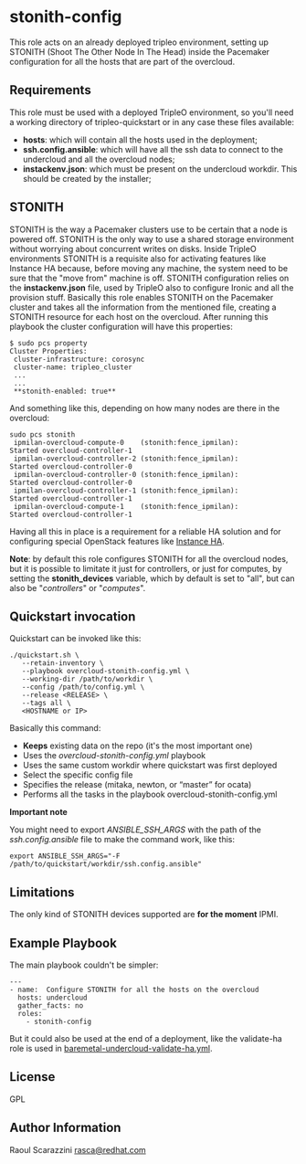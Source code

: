 stonith-config
==============

This role acts on an already deployed tripleo environment, setting up STONITH
(Shoot The Other Node In The Head) inside the Pacemaker configuration for all
the hosts that are part of the overcloud.

Requirements
------------

This role must be used with a deployed TripleO environment, so you'll need a
working directory of tripleo-quickstart or in any case these files available:

- **hosts**: which will contain all the hosts used in the deployment;
- **ssh.config.ansible**: which will have all the ssh data to connect to the
undercloud and all the overcloud nodes;
- **instackenv.json**: which must be present on the undercloud workdir. This
should be created by the installer;

STONITH
-------

STONITH is the way a Pacemaker clusters use to be certain that a node is powered
off. STONITH is the only way to use a shared storage environment without
worrying about concurrent writes on disks. Inside TripleO environments STONITH
is a requisite also for activating features like Instance HA because, before
moving any machine, the system need to be sure that the "move from" machine is
off.
STONITH configuration relies on the **instackenv.json** file, used by TripleO
also to configure Ironic and all the provision stuff.
Basically this role enables STONITH on the Pacemaker cluster and takes all the
information from the mentioned file, creating a STONITH resource for each host
on the overcloud.
After running this playbook the cluster configuration will have this properties:

    $ sudo pcs property
    Cluster Properties:
     cluster-infrastructure: corosync
     cluster-name: tripleo_cluster
     ...
     ...
     **stonith-enabled: true**

And something like this, depending on how many nodes are there in the overcloud:

    sudo pcs stonith
     ipmilan-overcloud-compute-0    (stonith:fence_ipmilan):        Started overcloud-controller-1
     ipmilan-overcloud-controller-2 (stonith:fence_ipmilan):        Started overcloud-controller-0
     ipmilan-overcloud-controller-0 (stonith:fence_ipmilan):        Started overcloud-controller-0
     ipmilan-overcloud-controller-1 (stonith:fence_ipmilan):        Started overcloud-controller-1
     ipmilan-overcloud-compute-1    (stonith:fence_ipmilan):        Started overcloud-controller-1

Having all this in place is a requirement for a reliable HA solution and for
configuring special OpenStack features like [Instance HA](https://github.com/redhat-openstack/tripleo-quickstart-utils/tree/master/roles/instance-ha).

**Note**: by default this role configures STONITH for all the overcloud nodes,
but it is possible to limitate it just for controllers, or just for computes, by
setting the **stonith_devices** variable, which by default is set to "all", but
can also be "*controllers*" or "*computes*".

Quickstart invocation
---------------------

Quickstart can be invoked like this:

    ./quickstart.sh \
       --retain-inventory \
       --playbook overcloud-stonith-config.yml \
       --working-dir /path/to/workdir \
       --config /path/to/config.yml \
       --release <RELEASE> \
       --tags all \
       <HOSTNAME or IP>

Basically this command:

- **Keeps** existing data on the repo (it's the most important one)
- Uses the *overcloud-stonith-config.yml* playbook
- Uses the same custom workdir where quickstart was first deployed
- Select the specific config file
- Specifies the release (mitaka, newton, or “master” for ocata)
- Performs all the tasks in the playbook overcloud-stonith-config.yml

**Important note**

You might need to export *ANSIBLE_SSH_ARGS* with the path of the
*ssh.config.ansible* file to make the command work, like this:

    export ANSIBLE_SSH_ARGS="-F /path/to/quickstart/workdir/ssh.config.ansible"

Limitations
-----------

The only kind of STONITH devices supported are **for the moment** IPMI.

Example Playbook
----------------

The main playbook couldn't be simpler:

    ---
    - name:  Configure STONITH for all the hosts on the overcloud
      hosts: undercloud
      gather_facts: no
      roles:
        - stonith-config

But it could also be used at the end of a deployment, like the validate-ha role
is used in [baremetal-undercloud-validate-ha.yml](https://github.com/redhat-openstack/tripleo-quickstart-utils/blob/master/playbooks/baremetal-undercloud-validate-ha.yml).

License
-------

GPL

Author Information
------------------

Raoul Scarazzini <rasca@redhat.com>
